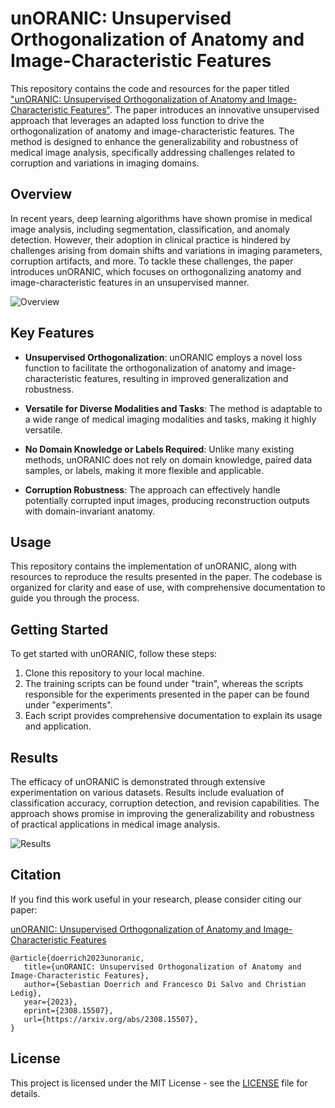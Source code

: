# unORANIC: Unsupervised Orthogonalization of Anatomy and Image-Characteristic Features
This repository contains the code and resources for the paper titled ["unORANIC: Unsupervised Orthogonalization of Anatomy and Image-Characteristic Features"](https://arxiv.org/abs/2308.15507). The paper introduces an innovative unsupervised approach that leverages an adapted loss function to drive the orthogonalization of anatomy and image-characteristic features. The method is designed to enhance the generalizability and robustness of medical image analysis, specifically addressing challenges related to corruption and variations in imaging domains.

## Overview
In recent years, deep learning algorithms have shown promise in medical image analysis, including segmentation, classification, and anomaly detection. However, their adoption in clinical practice is hindered by challenges arising from domain shifts and variations in imaging parameters, corruption artifacts, and more. To tackle these challenges, the paper introduces unORANIC, which focuses on orthogonalizing anatomy and image-characteristic features in an unsupervised manner.

![Overview](https://github.com/sdoerrich97/unORANIC/assets/98497332/df80b064-4cd1-4702-9057-9fe8aa217e24)

## Key Features
- **Unsupervised Orthogonalization**: unORANIC employs a novel loss function to facilitate the orthogonalization of anatomy and image-characteristic features, resulting in improved generalization and robustness.

- **Versatile for Diverse Modalities and Tasks**: The method is adaptable to a wide range of medical imaging modalities and tasks, making it highly versatile.

- **No Domain Knowledge or Labels Required**: Unlike many existing methods, unORANIC does not rely on domain knowledge, paired data samples, or labels, making it more flexible and applicable.

- **Corruption Robustness**: The approach can effectively handle potentially corrupted input images, producing reconstruction outputs with domain-invariant anatomy.

## Usage
This repository contains the implementation of unORANIC, along with resources to reproduce the results presented in the paper. The codebase is organized for clarity and ease of use, with comprehensive documentation to guide you through the process.

## Getting Started
To get started with unORANIC, follow these steps:

1. Clone this repository to your local machine.
2. The training scripts can be found under "train", whereas the scripts responsible for the experiments presented in the paper can be found under "experiments".
3. Each script provides comprehensive documentation to explain its usage and application.

## Results
The efficacy of unORANIC is demonstrated through extensive experimentation on various datasets. Results include evaluation of classification accuracy, corruption detection, and revision capabilities. The approach shows promise in improving the generalizability and robustness of practical applications in medical image analysis.

![Results](https://github.com/sdoerrich97/unORANIC/assets/98497332/a34fdf73-672a-4499-904b-7bf82d8cc794)

## Citation
If you find this work useful in your research, please consider citing our paper:

[unORANIC: Unsupervised Orthogonalization of Anatomy and Image-Characteristic Features](https://arxiv.org/abs/2308.15507)

```
@article{doerrich2023unoranic,
   title={unORANIC: Unsupervised Orthogonalization of Anatomy and Image-Characteristic Features}, 
   author={Sebastian Doerrich and Francesco Di Salvo and Christian Ledig},
   year={2023},
   eprint={2308.15507},
   url={https://arxiv.org/abs/2308.15507},
}
```

## License

This project is licensed under the MIT License - see the [LICENSE](LICENSE) file for details.
